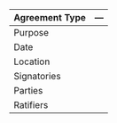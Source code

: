
| **Agreement Type** | —   |
| ------------------ | --- |
| Purpose            |     |
| Date               |     |
| Location           |     |
| Signatories        |     |
| Parties            |     |
| Ratifiers          |     |

#